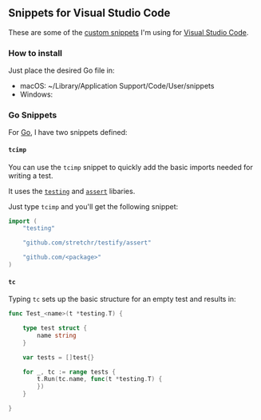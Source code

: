 ## Snippets for Visual Studio Code

These are some of the [custom snippets](https://code.visualstudio.com/docs/editor/userdefinedsnippets) I'm using for [Visual Studio Code](https://code.visualstudio.com).

### How to install

Just place the desired Go file in:

- macOS: ~/Library/Application Support/Code/User/snippets
- Windows: 

### Go Snippets

For [Go](https://golang.org), I have two snippets defined:

#### `tcimp`

You can use the `tcimp` snippet to quickly add the basic imports needed for writing a test.

It uses the [`testing`](https://golang.org/pkg/testing/) and [`assert`](https://github.com/stretchr/testify#assert-package) libaries.

Just type `tcimp` and you'll get the following snippet:

```go
import (
	"testing"

	"github.com/stretchr/testify/assert"

	"github.com/<package>"
)
```

#### `tc`

Typing `tc` sets up the basic structure for an empty test and results in:

```go
func Test_<name>(t *testing.T) {

	type test struct {
		name string
	}

	var tests = []test{}

	for _, tc := range tests {
		t.Run(tc.name, func(t *testing.T) {
		})
	}

}
```